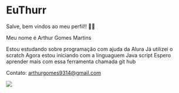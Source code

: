 # EuThurr
Salve, bem vindos ao meu perfil!! 🧑‍🎨

Meu nome é Arthur Gomes Martins

Estou estudando sobre programação com ajuda da Alura
Já utilizei o scratch 
Agora estou iniciando com a linguaguem Java script
Espero aprender mais com essa ferramenta chamada git hub

Contato: arthurgomes9314@gmail.com


![](https://media1.tenor.com/m/kBLFUIsrU2gAAAAC/zoro-one-piece-one-piece.gif)
